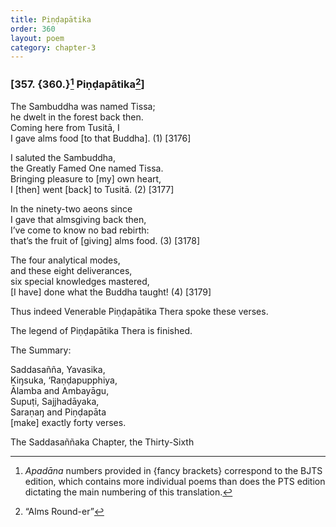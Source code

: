 ```yaml
---
title: Piṇḍapātika
order: 360
layout: poem
category: chapter-3
---
```


### \[357. {360.}[^1] Piṇḍapātika[^2]\]

The Sambuddha was named Tissa;  
he dwelt in the forest back then.  
Coming here from Tusitā, I  
I gave alms food \[to that Buddha\]. (1) \[3176\]

I saluted the Sambuddha,  
the Greatly Famed One named Tissa.  
Bringing pleasure to \[my\] own heart,  
I \[then\] went \[back\] to Tusitā. (2) \[3177\]

In the ninety-two aeons since  
I gave that almsgiving back then,  
I’ve come to know no bad rebirth:  
that’s the fruit of \[giving\] alms food. (3) \[3178\]

The four analytical modes,  
and these eight deliverances,  
six special knowledges mastered,  
\[I have\] done what the Buddha taught! (4) \[3179\]

Thus indeed Venerable Piṇḍapātika Thera spoke these verses.

The legend of Piṇḍapātika Thera is finished.

The Summary:

Saddasañña, Yavasika,  
Kiŋsuka, ‘Raṇḍapupphiya,  
Ālamba and Ambayāgu,  
Supuṭi, Sajjhadāyaka,  
Saraṇaŋ and Piṇḍapāta  
\[make\] exactly forty verses.

The Saddasaññaka Chapter, the Thirty-Sixth

[^1]: *Apadāna* numbers provided in {fancy brackets} correspond to the BJTS edition, which contains more individual poems than does the PTS edition dictating the main numbering of this translation.

[^2]: “Alms Round-er”
